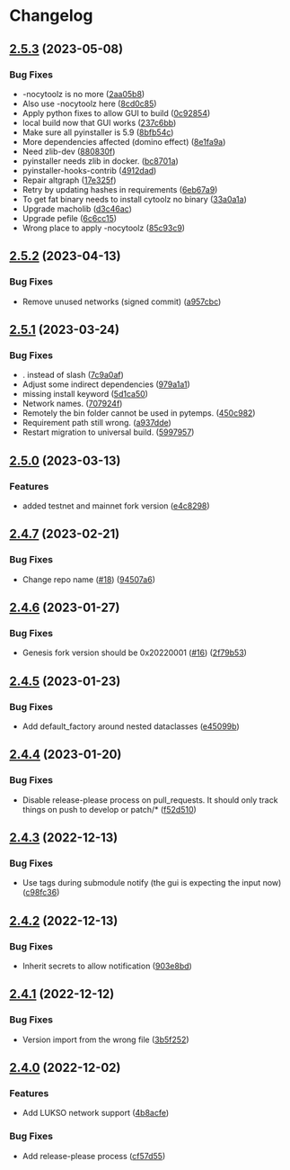 # Changelog

## [2.5.3](https://github.com/lukso-network/tools-key-gen-cli/compare/v2.5.2...v2.5.3) (2023-05-08)


### Bug Fixes

* -nocytoolz is no more ([2aa05b8](https://github.com/lukso-network/tools-key-gen-cli/commit/2aa05b80e5b01ef243ddfaf804c84f65c48eba4d))
* Also use -nocytoolz here ([8cd0c85](https://github.com/lukso-network/tools-key-gen-cli/commit/8cd0c85a41b18343645678dbc8c0cb5583c8487a))
* Apply python fixes to allow GUI to build ([0c92854](https://github.com/lukso-network/tools-key-gen-cli/commit/0c928541e111b8e70d7fec8bbc3f3ae3f8592d3f))
* local build now that GUI works ([237c6bb](https://github.com/lukso-network/tools-key-gen-cli/commit/237c6bb7fafcc55b2ea760642d5c23369519dca8))
* Make sure all pyinstaller is 5.9 ([8bfb54c](https://github.com/lukso-network/tools-key-gen-cli/commit/8bfb54c04f9b9447ec80f1169d49a41f6e636111))
* More dependencies affected (domino effect) ([8e1fa9a](https://github.com/lukso-network/tools-key-gen-cli/commit/8e1fa9a2307b0736d0b432ebfe8a5b3070c89489))
* Need zlib-dev ([880830f](https://github.com/lukso-network/tools-key-gen-cli/commit/880830f7f41e02bb1747f60942b9080bd57e8087))
* pyinstaller needs zlib in docker. ([bc8701a](https://github.com/lukso-network/tools-key-gen-cli/commit/bc8701a3fec18acd67b353785b621b34b4827a61))
* pyinstaller-hooks-contrib ([4912dad](https://github.com/lukso-network/tools-key-gen-cli/commit/4912dad2e3cfc9eabd6a638a74b430180bd29af2))
* Repair altgraph ([17e325f](https://github.com/lukso-network/tools-key-gen-cli/commit/17e325f8b45bbbea6f6d0332a8c821b976eebbe8))
* Retry by updating hashes in requirements ([6eb67a9](https://github.com/lukso-network/tools-key-gen-cli/commit/6eb67a937977e7102081b80d2e1bab4dd27e3214))
* To get fat binary needs to install cytoolz no binary ([33a0a1a](https://github.com/lukso-network/tools-key-gen-cli/commit/33a0a1a261d87739c2b06013687f199846230ada))
* Upgrade macholib ([d3c46ac](https://github.com/lukso-network/tools-key-gen-cli/commit/d3c46ac8d96dce806ea0694be92f373826ba635d))
* Upgrade pefile ([6c6cc15](https://github.com/lukso-network/tools-key-gen-cli/commit/6c6cc15424e3c77eb41a541a8d8ac7260a3c83c2))
* Wrong place to apply -nocytoolz ([85c93c9](https://github.com/lukso-network/tools-key-gen-cli/commit/85c93c95bca80aeef113d04a9316201d840c4f07))

## [2.5.2](https://github.com/lukso-network/tools-key-gen-cli/compare/v2.5.1...v2.5.2) (2023-04-13)


### Bug Fixes

* Remove unused networks (signed commit) ([a957cbc](https://github.com/lukso-network/tools-key-gen-cli/commit/a957cbcf3ce9d0ce5ce77ec2def561e01a8c0cb6))

## [2.5.1](https://github.com/lukso-network/tools-key-gen-cli/compare/v2.5.0...v2.5.1) (2023-03-24)


### Bug Fixes

* . instead of slash ([7c9a0af](https://github.com/lukso-network/tools-key-gen-cli/commit/7c9a0afb9cdfbd51ed6f0b5197c299f548660613))
* Adjust some indirect dependencies ([979a1a1](https://github.com/lukso-network/tools-key-gen-cli/commit/979a1a1137d02e835219b1942b20827e20bce168))
* missing install keyword ([5d1ca50](https://github.com/lukso-network/tools-key-gen-cli/commit/5d1ca506c0ab76ae8a2c5fc7ee1878cbf64b7a4e))
* Network names. ([707924f](https://github.com/lukso-network/tools-key-gen-cli/commit/707924f4249debe17fbb551d3aef76180f9d714e))
* Remotely the bin folder cannot be used in pytemps. ([450c982](https://github.com/lukso-network/tools-key-gen-cli/commit/450c982ac40fb49bf6f37c968828c95da2bd30d8))
* Requirement path still wrong. ([a937dde](https://github.com/lukso-network/tools-key-gen-cli/commit/a937dde9248315f0ca72ee88491105e58f99261d))
* Restart migration to universal build. ([5997957](https://github.com/lukso-network/tools-key-gen-cli/commit/5997957798588fa59483782e0752321c43153e9a))

## [2.5.0](https://github.com/lukso-network/tools-key-gen-cli/compare/v2.4.7...v2.5.0) (2023-03-13)


### Features

* added testnet and mainnet fork version ([e4c8298](https://github.com/lukso-network/tools-key-gen-cli/commit/e4c82987e1efd8c42430f09a2c8c3c14c9f5e611))

## [2.4.7](https://github.com/lukso-network/tools-key-gen-cli/compare/v2.4.6...v2.4.7) (2023-02-21)


### Bug Fixes

* Change repo name ([#18](https://github.com/lukso-network/tools-key-gen-cli/issues/18)) ([94507a6](https://github.com/lukso-network/tools-key-gen-cli/commit/94507a6bc84c0893d0dbb116b6948b3d7928946d))

## [2.4.6](https://github.com/lukso-network/tools-staking-deposit-cli/compare/v2.4.5...v2.4.6) (2023-01-27)


### Bug Fixes

* Genesis fork version should be 0x20220001 ([#16](https://github.com/lukso-network/tools-staking-deposit-cli/issues/16)) ([2f79b53](https://github.com/lukso-network/tools-staking-deposit-cli/commit/2f79b5325ba5a8fb30607e932b0363f644f9d2bc))

## [2.4.5](https://github.com/lukso-network/tools-staking-deposit-cli/compare/v2.4.4...v2.4.5) (2023-01-23)


### Bug Fixes

* Add default_factory around nested dataclasses ([e45099b](https://github.com/lukso-network/tools-staking-deposit-cli/commit/e45099ba1ba34249ac1d8e09aa3d82d4d239b668))

## [2.4.4](https://github.com/lukso-network/tools-staking-deposit-cli/compare/v2.4.3...v2.4.4) (2023-01-20)


### Bug Fixes

* Disable release-please process on pull_requests. It should only track things on push to develop or patch/* ([f52d510](https://github.com/lukso-network/tools-staking-deposit-cli/commit/f52d5109617dfb44c097606aa7bbc38a3cfda6ef))

## [2.4.3](https://github.com/lukso-network/tools-staking-deposit-cli/compare/v2.4.2...v2.4.3) (2022-12-13)


### Bug Fixes

* Use tags during submodule notify (the gui is expecting the input now) ([c98fc36](https://github.com/lukso-network/tools-staking-deposit-cli/commit/c98fc36afd6f1f71d127621967b464f027ca2881))

## [2.4.2](https://github.com/lukso-network/tools-staking-deposit-cli/compare/v2.4.1...v2.4.2) (2022-12-13)


### Bug Fixes

* Inherit secrets to allow notification ([903e8bd](https://github.com/lukso-network/tools-staking-deposit-cli/commit/903e8bdd2f7a73ef626aaa75e2af1a6dcd6f0297))

## [2.4.1](https://github.com/lukso-network/tools-staking-deposit-cli/compare/v2.4.0...v2.4.1) (2022-12-12)


### Bug Fixes

* Version import from the wrong file ([3b5f252](https://github.com/lukso-network/tools-staking-deposit-cli/commit/3b5f2529c0752e64c42c7a182816833a0f26745d))

## [2.4.0](https://github.com/lukso-network/tools-staking-deposit-cli/compare/v2.3.0...v2.4.0) (2022-12-02)


### Features

* Add LUKSO network support ([4b8acfe](https://github.com/lukso-network/tools-staking-deposit-cli/commit/4b8acfe099bdd8c1ebf04d15a9cbf3a1bdd53a2e))


### Bug Fixes

* Add release-please process ([cf57d55](https://github.com/lukso-network/tools-staking-deposit-cli/commit/cf57d559b7d9535f333b4fb74a53252f8ba7f371))
